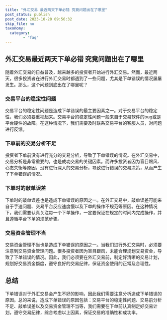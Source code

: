 ```yaml
---
title: "外汇交易 最近两天下单必错 究竟问题出在了哪里"
post_status: publish
post_date: 2023-10-20 09:56:32
skip_file: no
taxonomy:
  category:
        - "faq"
---
```


## 外汇交易最近两天下单必错 究竟问题出在了哪里

随着外汇交易的日益普及，越来越多的投资者开始进行外汇交易。然而，最近两天，很多投资者在进行外汇交易时都遇到了一些问题，尤其是下单错误的情况屡屡发生。那么，这个问题到底出在了哪里呢？

### 交易平台的稳定性问题

交易平台的稳定性问题是造成下单错误的最主要因素之一。对于交易平台的稳定性，我们必须要重视起来。交易平台的稳定性问题一般来自于交易软件的bug或是平台硬件的故障。在这种情况下，我们需要及时联系交易平台的客服人员，对问题进行反馈。

### 下单前的交易分析不足

投资者下单前没有进行充分的交易分析，导致了下单错误的情况。在外汇交易中，交易分析是非常重要的，也是成功交易的关键因素。而许多投资者因为盲目跟风、心态失衡等原因，没有进行深入的交易分析，导致进行错误的交易决策，从而产生了下单错误的情况。

### 下单时的敲单误差

下单时的敲单误差也是造成下单错误的原因之一。在外汇交易中，敲单误差可能来自于手速问题、交易平台反应速度慢以及下单的操作不规范等原因。在这种情况下，我们需要认真关注每一个下单操作，一定要保证在规定的时间内完成操作，并且遵循平台下单的规范步骤。

### 交易资金管理不当

交易资金管理不当也是造成下单错误的原因之一。当我们进行外汇交易时，必须要注意到交易资金管理问题。很多投资者因为盲目跟风，未能合理规划交易资金，导致了下单错误的情况。因此，我们必须要在外汇交易前，制定好清晰的交易计划，规划好交易资金额度，遵守良好的交易纪律，保证资金使用的正常及合理性。

## 总结

下单错误对于外汇交易会产生不好的影响，因此我们需要注意分析造成下单错误的原因。总的来说，造成下单错误的原因包括：交易平台的稳定性问题、交易前分析不足、敲单误差以及交易资金管理不当等，我们需要在下单前认真制定好交易计划，遵守交易纪律，综合考虑以上因素，保证交易的准确性和成功率。
